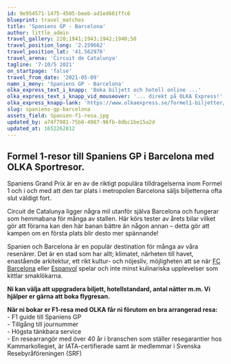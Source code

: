 ```yaml
---
id: 9e954571-1475-4505-beeb-ad1ed661ffc6
blueprint: travel_matches
title: 'Spaniens GP - Barcelona'
author: little_admin
travel_gallery: 220;1941;1943;1942;1940;50
travel_position_long: '2.259662'
travel_position_lat: '41.562978'
travel_arena: 'Circuit de Catalunya'
tagline: '7-10/5 2021'
on_startpage: 'false'
travel_from_date: '2021-05-09'
namn_i_meny: 'Spaniens GP - Barcelona'
olka_express_text_i_knapp: 'Boka biljett och hotell online ...'
olka_express_text_i_knapp_vid_mouseover: '... direkt på OLKA Express!'
olka_express_knapp-lank: 'https://www.olkaexpress.se/formel1-biljetter/spaniens-formel-1'
slug: spaniens-gp-barcelona
assets_field: Spanien-f1-resa.jpg
updated_by: a74f7981-75b8-4987-96fb-8dbc1be15a2d
updated_at: 1652262812
---
```

<h2>Formel 1-resor till Spaniens GP i Barcelona med OLKA Sportresor.</h2>
<p>Spaniens Grand Prix är en av de riktigt populära tilldragelserna inom Formel 1 och i och med att den tar plats i metropolen Barcelona säljs biljetterna ofta slut väldigt fort.</p>
<p>Circuit de Catalunya ligger några mil utanför själva Barcelona och fungerar som hemmabana för många av stallen. Här körs tester av årets bilar vilket gör att förarna kan den här banan bättre än någon annan – detta gör att kampen om en första plats blir desto mer spännande!</p>
<p>Spanien och Barcelona är en populär destination för många av våra resenärer. Det är en stad som har allt; klimatet, närheten till havet, enastående arkitektur, ett rikt kultur- och nöjesliv, möjligheten att se när <a href="https://olka.se/fotbollsresor/la-liga/barcelona/fc-barcelona/">FC Barcelona</a> eller <a href="https://olka.se/fotbollsresor/la-liga/barcelona/espanyol/">Espanyol</a> spelar och inte minst kulinariska upplevelser som kittlar smaklökarna.</p>
<p><strong>Ni kan välja att uppgradera biljett, hotellstandard, antal nätter m.m. Vi hjälper er gärna att boka flygresan.</strong></p>
<p><strong>När ni bokar er F1-resa med OLKA får ni förutom en bra arrangerad resa:</strong><br />
- F1 guide till Spaniens GP<br />
- Tillgång till journummer<br />
- Högsta tänkbara service<br />
- En researrangör med över 40 år i branschen som ställer resegarantier hos Kammarkollegiet, är IATA-certifierade samt är medlemmar i Svenska Resebyråföreningen (SRF)</p>